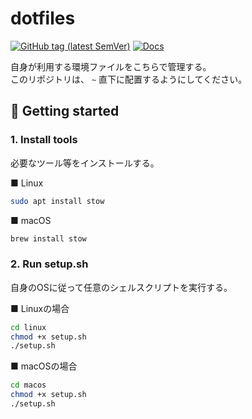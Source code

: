 # dotfiles
[![GitHub tag (latest SemVer)](https://img.shields.io/github/v/tag/nogikun/dotfiles?sort=semver)](https://github.com/nogikun/dotfiles/tags)
[![Docs](https://img.shields.io/badge/Docs--0D1117?logo=github&logoColor=0D1117f&style=flat)](https://github.com/nogikun/dotfiles/wiki)
<!-- 
リリースしたら：
[![GitHub release](https://img.shields.io/github/release/nogikun/dotfiles)](https://github.com/nogikun/dotfiles/releases)
-->

自身が利用する環境ファイルをこちらで管理する。  
このリポジトリは、 `~` 直下に配置するようにしてください。

## 🚀 Getting started

### 1. Install tools

必要なツール等をインストールする。

■ Linux

```sh
sudo apt install stow
```

■ macOS

```sh
brew install stow
```

### 2. Run setup.sh

自身のOSに従って任意のシェルスクリプトを実行する。

■ Linuxの場合

```sh
cd linux
chmod +x setup.sh
./setup.sh
```

■ macOSの場合

```sh
cd macos
chmod +x setup.sh
./setup.sh
```
